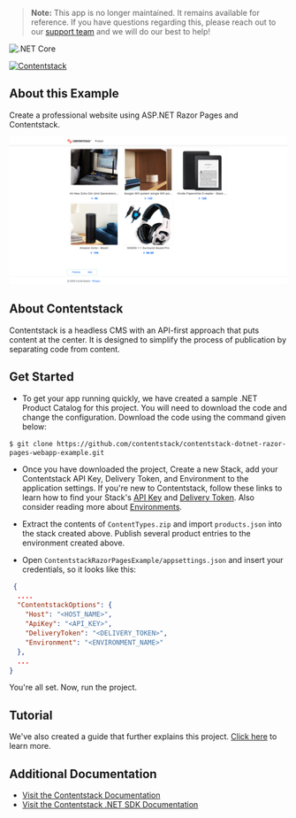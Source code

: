> **Note:** This app is no longer maintained. It remains available for reference. If you have questions regarding this, please reach out to our [support team](mailto:support@contentstack.com) and we will do our best to help!

![.NET Core](https://github.com/contentstack/contentstack-dotnet-razor-pages-webapp-example/workflows/.NET%20Core/badge.svg)

[![Contentstack](https://www.contentstack.com/docs/static/images/contentstack.png)](https://www.contentstack.com/)

## About this Example
Create a professional website using ASP.NET Razor Pages and Contentstack.

![Homepage Screenshot](Screenshots/product-catalog.png?raw=true "Homepage Screenshot")

## About Contentstack
Contentstack is a headless CMS with an API-first approach that puts content at the center. It is designed to simplify the process of publication by separating code from content.

## Get Started

 - To get your app running quickly, we have created a sample .NET Product Catalog for this project. You will need to download the code and change the configuration. Download the code using the command given below:
 
```
$ git clone https://github.com/contentstack/contentstack-dotnet-razor-pages-webapp-example.git
```
  
 - Once you have downloaded the project, Create a new Stack, add your Contentstack API Key, Delivery Token, and Environment to the application settings. If you're new to Contentstack, follow these links to learn how to find your Stack's [API Key](https://www.contentstack.com/docs/guide/stack#edit-a-stack) and [Delivery Token](https://www.contentstack.com/docs/guide/tokens#create-a-delivery-token). Also consider reading more about [Environments](https://www.contentstack.com/docs/guide/environments).

- Extract the contents of `ContentTypes.zip` and import `products.json` into the stack created above. Publish several product entries to the environment created above.

 - Open ```ContentstackRazorPagesExample/appsettings.json``` and insert your credentials, so it looks like this:
```json
 {
  ....
  "ContentstackOptions": {
    "Host": "<HOST_NAME>",
    "ApiKey": "<API_KEY>",
    "DeliveryToken": "<DELIVERY_TOKEN>",
    "Environment": "<ENVIRONMENT_NAME>"
  },
  ...
}
```

You're all set. Now, run the project.

## Tutorial
We've also created a guide that further explains this project. [Click here](https://www.contentstack.com/docs/developers/sample-apps/build-a-product-catalog-website-using-asp-net-razor-pages-and-contentstack-net-sdk/)
to learn more.

## Additional Documentation
 - [Visit the Contentstack Documentation](https://www.contentstack.com/docs/)
 - [Visit the Contentstack .NET SDK Documentation](https://github.com/contentstack/contentstack-dotnet)
